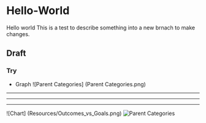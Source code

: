 # Hello-World
Hello world
This is a test to describe something into a new brnach to make changes.
## Draft
### Try
* Graph
![Parent Categories] (Parent Categories.png)
---

---

---
![Chart] (Resources/Outcomes_vs_Goals.png)
![Parent Categories](https://user-images.githubusercontent.com/67299365/88468725-a9b78300-ceb5-11ea-8b3a-0a96229daffc.png)
